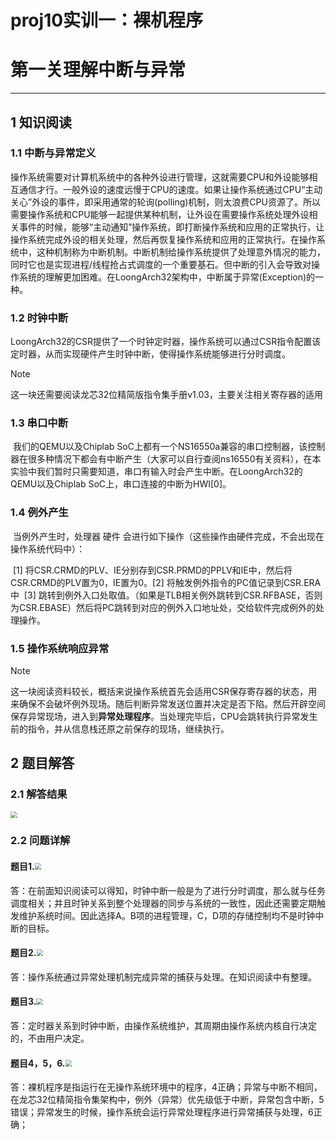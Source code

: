 # proj10实训一：裸机程序

# 第一关理解中断与异常

------

## 1 知识阅读

### 1.1 中断与异常定义

​	操作系统需要对计算机系统中的各种外设进行管理，这就需要CPU和外设能够相互通信才行。一般外设的速度远慢于CPU的速度。如果让操作系统通过CPU“主动关心”外设的事件，即采用通常的轮询(polling)机制，则太浪费CPU资源了。所以需要操作系统和CPU能够一起提供某种机制，让外设在需要操作系统处理外设相关事件的时候，能够“主动通知”操作系统，即打断操作系统和应用的正常执行，让操作系统完成外设的相关处理，然后再恢复操作系统和应用的正常执行。在操作系统中，这种机制称为中断机制。中断机制给操作系统提供了处理意外情况的能力，同时它也是实现进程/线程抢占式调度的一个重要基石。但中断的引入会导致对操作系统的理解更加困难。在LoongArch32架构中，中断属于异常(Exception)的一种。

### 1.2 时钟中断

​	LoongArch32的CSR提供了一个时钟定时器，操作系统可以通过CSR指令配置该定时器，从而实现硬件产生时钟中断，使得操作系统能够进行分时调度。

> [!NOTE]
>
> ​	这一块还需要阅读龙芯32位精简版指令集手册v1.03，主要关注相关寄存器的适用

### 1.3 串口中断

​	我们的QEMU以及Chiplab SoC上都有一个NS16550a兼容的串口控制器，该控制器在很多种情况下都会有中断产生（大家可以自行查阅ns16550有关资料），在本实验中我们暂时只需要知道，串口有输入时会产生中断。在LoongArch32的QEMU以及Chiplab SoC上，串口连接的中断为HWI[0]。

### 1.4 例外产生

​	当例外产生时，处理器 硬件 会进行如下操作（这些操作由硬件完成，不会出现在操作系统代码中）：

​	[1] 将CSR.CRMD的PLV、IE分别存到CSR.PRMD的PPLV和IE中，然后将CSR.CRMD的PLV置为0，IE置为0。
​	[2] 将触发例外指令的PC值记录到CSR.ERA中
​	[3] 跳转到例外入口处取值。（如果是TLB相关例外跳转到CSR.RFBASE，否则为CSR.EBASE）然后将PC跳转到对应的例外入口地址处，交给软件完成例外的处理操作。

### 1.5 操作系统响应异常

> [!NOTE]
>
> ​	这一块阅读资料较长，概括来说操作系统首先会适用CSR保存寄存器的状态，用来确保不会破坏例外现场。随后判断异常发送位置并决定是否下陷。然后开辟空间保存异常现场，进入到**异常处理程序**。当处理完毕后，CPU会跳转执行异常发生前的指令，并从信息栈还原之前保存的现场，继续执行。

## 2 题目解答

### 2.1 解答结果

<img src="F:\study\操作系统\OS_comp\picture\61E695C9A94B70D2C13B850B560FDEAD.png" style="zoom:67%;" />

### 2.2 问题详解

#### 题目1.<img src="F:\study\操作系统\OS_comp\picture\A52CC78E5D92FB37BA300C0978CB3F8F.png" style="zoom: 67%;" />

答：在前面知识阅读可以得知，时钟中断一般是为了进行分时调度，那么就与任务调度相关；并且时钟关系到整个处理器的同步与系统的一致性，因此还需要定期触发维护系统时间。因此选择A。B项的进程管理，C，D项的存储控制均不是时钟中断的目标。

#### 题目2.<img src="F:\study\操作系统\OS_comp\picture\937AEC3BA25BF5FA7EFCB544420F1DB8.png" style="zoom: 67%;" />

答：操作系统通过异常处理机制完成异常的捕获与处理。在知识阅读中有整理。

#### 题目3.<img src="F:\study\操作系统\OS_comp\picture\D45134A01BE0C2423B2A48820755D165.png" style="zoom: 67%;" />

答：定时器关系到时钟中断，由操作系统维护，其周期由操作系统内核自行决定的，不由用户决定。

#### 题目4，5，6.<img src="F:\study\操作系统\OS_comp\picture\6D66C04F6664F853235B38EA20D3D7BA.png" style="zoom: 67%;" />

答：裸机程序是指运行在无操作系统环境中的程序，4正确；异常与中断不相同，在龙芯32位精简指令集架构中，例外（异常）优先级低于中断，异常包含中断，5错误；异常发生的时候，操作系统会运行异常处理程序进行异常捕获与处理，6正确；
